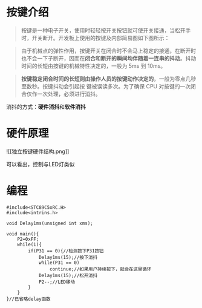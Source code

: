 # 按键介绍

>按键是一种电子开关，使用时轻轻按开关按钮就可使开关接通，当松开手时，开关断开。开发板上使用的按键及内部简易图如下图所示：

>由于机械点的弹性作用，按键开关在闭合时不会马上稳定的接通，在断开时也不会一下子断开，因而在**闭合和断开的瞬间均伴随着一连串的抖动**。抖动时间的长短由按键的机械特性决定的，一般为 5ms 到 10ms。

>**按键稳定闭合时间的长短则由操作人员的按键动作决定的**，一般为零点几秒至数秒。按键抖动会引起按 键被误读多次。为了确保 CPU 对按键的一次闭合仅作一次处理，必须进行消抖。

消抖的方式：**硬件消抖**和**软件消抖**

# 硬件原理

![[独立按键硬件结构.png]]

可以看出，控制与LED灯类似

# 编程

~~~
#include<STC89C5xRC.H>
#include<intrins.h>
  
void Delay1ms(unsigned int xms);
  
void main(){
    P2=0xFF;
    while(1){
        if(P31 == 0){//检测按下P31按钮
            Delay1ms(15);//按下消抖
            while(P31 == 0)
                continue;//如果用户持续按下，就会在这里循环
            Delay1ms(15);//松开消抖
            P2--;//LED移动
        }
    }
}//已省略delay函数
